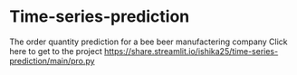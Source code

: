 # Time-series-prediction
The order quantity prediction for a bee beer  manufactering company
Click here to get to the project
https://share.streamlit.io/ishika25/time-series-prediction/main/pro.py
